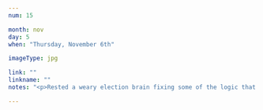 ```yaml
---
num: 15

month: nov
day: 5
when: "Thursday, November 6th"

imageType: jpg

link: ""
linkname: ""
notes: "<p>Rested a weary election brain fixing some of the logic that builds this site. Bless this mess.</p>"

---
```

